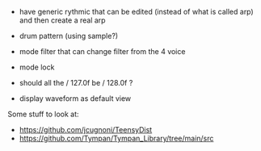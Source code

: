 - have generic rythmic that can be edited (instead of what is called arp)
    and then create a real arp

- drum pattern (using sample?)

- mode filter that can change filter from the 4 voice

- mode lock

- should all the / 127.0f be / 128.0f ?

- display waveform as default view

Some stuff to look at:
- https://github.com/jcugnoni/TeensyDist
- https://github.com/Tympan/Tympan_Library/tree/main/src
